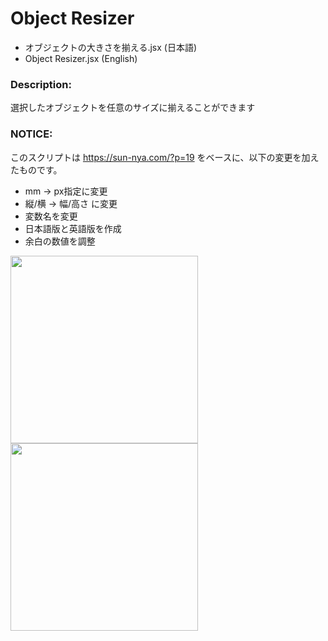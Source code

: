 # Object Resizer

- オブジェクトの大きさを揃える.jsx (日本語)
- Object Resizer.jsx (English)

### Description: 
選択したオブジェクトを任意のサイズに揃えることができます  

### NOTICE:  
このスクリプトは https://sun-nya.com/?p=19 をベースに、以下の変更を加えたものです。  
- mm → px指定に変更
- 縦/横 → 幅/高さ に変更
- 変数名を変更
- 日本語版と英語版を作成
- 余白の数値を調整

<img src="https://user-images.githubusercontent.com/44957869/110085733-cebd8e00-7dd4-11eb-8e5b-ed4f61c3752b.png" width="300px" height="auto"><img src="https://user-images.githubusercontent.com/44957869/110085868-fb71a580-7dd4-11eb-8407-e448523a40dc.png" width="300px" height="auto">
